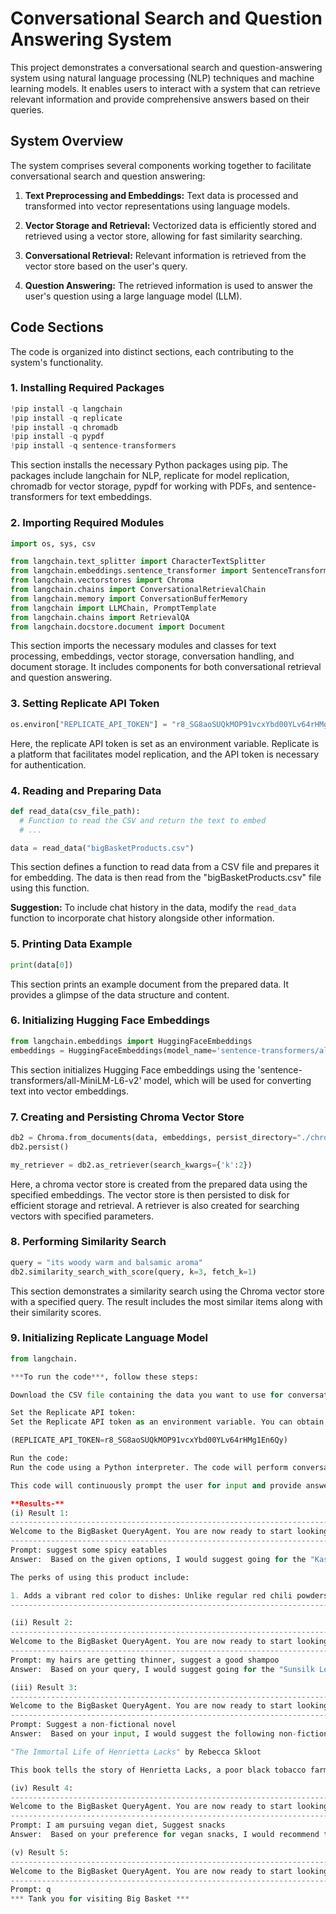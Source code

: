 # Conversational Search and Question Answering System
This project demonstrates a conversational search and question-answering system using natural language processing (NLP) techniques and machine learning models. It enables users to interact with a system that can retrieve relevant information and provide comprehensive answers based on their queries.

## System Overview
The system comprises several components working together to facilitate conversational search and question answering:

1. **Text Preprocessing and Embeddings:** Text data is processed and transformed into vector representations using language models.

2. **Vector Storage and Retrieval:** Vectorized data is efficiently stored and retrieved using a vector store, allowing for fast similarity searching.

3. **Conversational Retrieval:** Relevant information is retrieved from the vector store based on the user's query.

4. **Question Answering:** The retrieved information is used to answer the user's question using a large language model (LLM).

## Code Sections

The code is organized into distinct sections, each contributing to the system's functionality.

### 1. Installing Required Packages
```python
!pip install -q langchain
!pip install -q replicate
!pip install -q chromadb
!pip install -q pypdf
!pip install -q sentence-transformers
```

This section installs the necessary Python packages using pip. The packages include langchain for NLP, replicate for model replication, chromadb for vector storage, pypdf for working with PDFs, and sentence-transformers for text embeddings.

### 2. Importing Required Modules
```python
import os, sys, csv

from langchain.text_splitter import CharacterTextSplitter
from langchain.embeddings.sentence_transformer import SentenceTransformerEmbeddings
from langchain.vectorstores import Chroma
from langchain.chains import ConversationalRetrievalChain
from langchain.memory import ConversationBufferMemory
from langchain import LLMChain, PromptTemplate
from langchain.chains import RetrievalQA
from langchain.docstore.document import Document
```

This section imports the necessary modules and classes for text processing, embeddings, vector storage, conversation handling, and document storage. It includes components for both conversational retrieval and question answering.

### 3. Setting Replicate API Token
```python
os.environ["REPLICATE_API_TOKEN"] = "r8_SG8aoSUQkMOP91vcxYbd00YLv64rHMg1En6Qy"
```

Here, the replicate API token is set as an environment variable. Replicate is a platform that facilitates model replication, and the API token is necessary for authentication.

### 4. Reading and Preparing Data
```python
def read_data(csv_file_path):
  # Function to read the CSV and return the text to embed
  # ...

data = read_data("bigBasketProducts.csv")
```

This section defines a function to read data from a CSV file and prepares it for embedding. The data is then read from the "bigBasketProducts.csv" file using this function.

**Suggestion:** To include chat history in the data, modify the `read_data` function to incorporate chat history alongside other information.

### 5. Printing Data Example
```python
print(data[0])
```

This section prints an example document from the prepared data. It provides a glimpse of the data structure and content.

### 6. Initializing Hugging Face Embeddings
```python
from langchain.embeddings import HuggingFaceEmbeddings
embeddings = HuggingFaceEmbeddings(model_name='sentence-transformers/all-MiniLM-L6-v2')
```

This section initializes Hugging Face embeddings using the 'sentence-transformers/all-MiniLM-L6-v2' model, which will be used for converting text into vector embeddings.

### 7. Creating and Persisting Chroma Vector Store
```python
db2 = Chroma.from_documents(data, embeddings, persist_directory="./chroma_db")
db2.persist()

my_retriever = db2.as_retriever(search_kwargs={'k':2})
```

Here, a chroma vector store is created from the prepared data using the specified embeddings. The vector store is then persisted to disk for efficient storage and retrieval. A retriever is also created for searching vectors with specified parameters.

### 8. Performing Similarity Search
```python
query = "its woody warm and balsamic aroma"
db2.similarity_search_with_score(query, k=3, fetch_k=1)
```

This section demonstrates a similarity search using the Chroma vector store with a specified query. The result includes the most similar items along with their similarity scores.

### 9. Initializing Replicate Language Model
```python
from langchain.

***To run the code***, follow these steps:

Download the CSV file containing the data you want to use for conversational search and question answering. 

Set the Replicate API token:
Set the Replicate API token as an environment variable. You can obtain your API token from your Replicate account settings.

(REPLICATE_API_TOKEN=r8_SG8aoSUQkMOP91vcxYbd00YLv64rHMg1En6Qy)

Run the code:
Run the code using a Python interpreter. The code will perform conversational searches and answer questions based on the provided data.

This code will continuously prompt the user for input and provide answers based on the user's queries. The qa function is responsible for generating answers using the Replicate language model and the Chroma vector store.

**Results-**
(i) Result 1:
---------------------------------------------------------------------------------
Welcome to the BigBasket QueryAgent. You are now ready to start looking for the products you actually need
---------------------------------------------------------------------------------
Prompt: suggest some spicy eatables
Answer:  Based on the given options, I would suggest going for the "Kashmiri Chilli Powder/Menasina Pudi" by Orika. This product has a rating of 4.4 out of 5 stars and is priced at Rs. 42, which is quite reasonable considering its quality and effectiveness.

The perks of using this product include:

1. Adds a vibrant red color to dishes: Unlike regular red chili powders, Kashmiri chili powder imparts a deep red color to food, making it visually
---------------------------------------------------------------------------

(ii) Result 2:
---------------------------------------------------------------------------------
Welcome to the BigBasket QueryAgent. You are now ready to start looking for the products you actually need
---------------------------------------------------------------------------------
Prompt: my hairs are getting thinner, suggest a good shampoo
Answer:  Based on your query, I would suggest going for the "Sunsilk Long & Healthy Growth Shampoo" among the given options. This shampoo has been co-created with Dr. Francesca Fusco, a scalp expert from New York, and comes with an exclusive formula that deeply nourishes the hair from root to tip, keeping it healthy as it grows. The shampoo also contains biotin, which helps reduce hair breakage, making it ideal for people struggling with thinning hair.

(iii) Result 3:
---------------------------------------------------------------------------------
Welcome to the BigBasket QueryAgent. You are now ready to start looking for the products you actually need
---------------------------------------------------------------------------------
Prompt: Suggest a non-fictional novel
Answer:  Based on your input, I would suggest the following non-fictional novel:

"The Immortal Life of Henrietta Lacks" by Rebecca Skloot

This book tells the story of Henrietta Lacks, a poor black tobacco farmer whose cancer cells were taken without her knowledge or consent and led to numerous scientific breakthroughs. The book raises important questions about medical ethics, race, and the intersection of science and society. It has received critical acclaim and won several awards, including the National Book Award for Nonfiction.

(iv) Result 4:
---------------------------------------------------------------------------------
Welcome to the BigBasket QueryAgent. You are now ready to start looking for the products you actually need
---------------------------------------------------------------------------------
Prompt: I am pursuing vegan diet, Suggest snacks
Answer:  Based on your preference for vegan snacks, I would recommend the "Roasted High Protein Mixture" by GoodDiet. It's a tasty and healthy snack option that combines the goodness of grams, lentils, soya nuts, and roasted chole, making it a great source of protein, antioxidants, and fiber. With 100% oil-free and guilt-free, this snack serves well to keep you full and energized throughout the day. Plus, it's free from preservatives and is

(v) Result 5:
---------------------------------------------------------------------------------
Welcome to the BigBasket QueryAgent. You are now ready to start looking for the products you actually need
---------------------------------------------------------------------------------
Prompt: q
*** Tank you for visiting Big Basket ***


